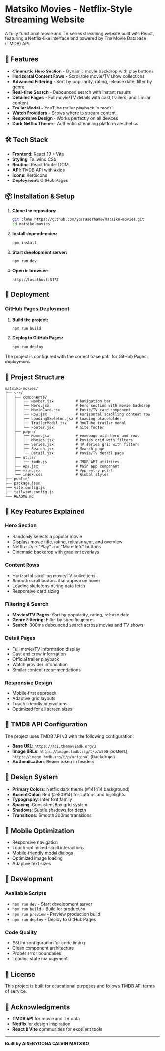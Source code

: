 # Matsiko Movies - Netflix-Style Streaming Website

A fully functional movie and TV series streaming website built with React, featuring a Netflix-like interface and powered by The Movie Database (TMDB) API.

## 🚀 Features

- **Cinematic Hero Section** - Dynamic movie backdrop with play buttons
- **Horizontal Content Rows** - Scrollable movie/TV show collections
- **Advanced Filtering** - Sort by popularity, rating, release date; filter by genre
- **Real-time Search** - Debounced search with instant results
- **Detailed Pages** - Full movie/TV details with cast, trailers, and similar content
- **Trailer Modal** - YouTube trailer playback in modal
- **Watch Providers** - Shows where to stream content
- **Responsive Design** - Works perfectly on all devices
- **Dark Netflix Theme** - Authentic streaming platform aesthetics

## 🛠️ Tech Stack

- **Frontend**: React 19 + Vite
- **Styling**: Tailwind CSS
- **Routing**: React Router DOM
- **API**: TMDB API with Axios
- **Icons**: Heroicons
- **Deployment**: GitHub Pages

## 📦 Installation & Setup

1. **Clone the repository:**
   ```bash
   git clone https://github.com/yourusername/matsiko-movies.git
   cd matsiko-movies
   ```

2. **Install dependencies:**
   ```bash
   npm install
   ```

3. **Start development server:**
   ```bash
   npm run dev
   ```

4. **Open in browser:**
   ```
   http://localhost:5173
   ```

## 🚀 Deployment

### GitHub Pages Deployment

1. **Build the project:**
   ```bash
   npm run build
   ```

2. **Deploy to GitHub Pages:**
   ```bash
   npm run deploy
   ```

The project is configured with the correct base path for GitHub Pages deployment.

## 📁 Project Structure

```
matsiko-movies/
├── src/
│   ├── components/
│   │   ├── Navbar.jsx          # Navigation bar
│   │   ├── Hero.jsx            # Hero section with movie backdrop
│   │   ├── MovieCard.jsx       # Movie/TV card component
│   │   ├── Row.jsx             # Horizontal scrolling content row
│   │   ├── LoadingSkeleton.jsx # Loading placeholder
│   │   ├── TrailerModal.jsx    # YouTube trailer modal
│   │   └── Footer.jsx          # Site footer
│   ├── pages/
│   │   ├── Home.jsx            # Homepage with hero and rows
│   │   ├── Movies.jsx          # Movies grid with filters
│   │   ├── Series.jsx          # TV series grid with filters
│   │   ├── Search.jsx          # Search page
│   │   └── Detail.jsx          # Movie/TV detail page
│   ├── utils/
│   │   └── tmdb.js             # TMDB API utilities
│   ├── App.jsx                 # Main app component
│   ├── main.jsx                # App entry point
│   └── index.css               # Global styles
├── public/
├── package.json
├── vite.config.js
├── tailwind.config.js
└── README.md
```

## 🎯 Key Features Explained

### Hero Section
- Randomly selects a popular movie
- Displays movie title, rating, release year, and overview
- Netflix-style "Play" and "More Info" buttons
- Cinematic backdrop with gradient overlays

### Content Rows
- Horizontal scrolling movie/TV collections
- Smooth scroll buttons that appear on hover
- Loading skeletons during data fetch
- Responsive card sizing

### Filtering & Search
- **Movies/TV Pages**: Sort by popularity, rating, release date
- **Genre Filtering**: Filter by specific genres
- **Search**: 300ms debounced search across movies and TV shows

### Detail Pages
- Full movie/TV information display
- Cast and crew information
- Official trailer playback
- Watch provider information
- Similar content recommendations

### Responsive Design
- Mobile-first approach
- Adaptive grid layouts
- Touch-friendly interactions
- Optimized for all screen sizes

## 🔑 TMDB API Configuration

The project uses TMDB API v3 with the following configuration:
- **Base URL**: `https://api.themoviedb.org/3`
- **Image URLs**: `https://image.tmdb.org/t/p/w500` (posters), `https://image.tmdb.org/t/p/original` (backdrops)
- **Authentication**: Bearer token in headers

## 🎨 Design System

- **Primary Colors**: Netflix dark theme (#141414 background)
- **Accent Color**: Red (#e50914) for buttons and highlights
- **Typography**: Inter font family
- **Spacing**: Consistent 8px grid system
- **Shadows**: Subtle shadows for depth
- **Transitions**: Smooth 300ms transitions

## 📱 Mobile Optimization

- Responsive navigation
- Touch-optimized scroll interactions
- Mobile-friendly modal dialogs
- Optimized image loading
- Adaptive text sizes

## 🔧 Development

### Available Scripts

- `npm run dev` - Start development server
- `npm run build` - Build for production
- `npm run preview` - Preview production build
- `npm run deploy` - Deploy to GitHub Pages

### Code Quality

- ESLint configuration for code linting
- Clean component architecture
- Proper error boundaries
- Loading state management

## 📄 License

This project is built for educational purposes and follows TMDB API terms of service.

## 🙏 Acknowledgments

- **TMDB API** for movie and TV data
- **Netflix** for design inspiration
- **React & Vite** communities for excellent tools

---

**Built by AINEBYOONA CALVIN MATSIKO**

